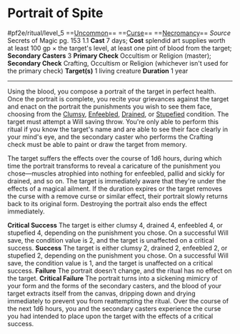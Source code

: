 # Portrait of Spite
#pf2e/ritual/level_5
==[Uncommon](../../../../../TTRPGShare-Pathfinder-2E-Vault/rules/traits/uncommon.md)== ==[Curse](../../../../../TTRPGShare-Pathfinder-2E-Vault/rules/traits/curse.md)== ==[Necromancy](../../../../../TTRPGShare-Pathfinder-2E-Vault/rules/traits/necromancy.md)==
*Source* Secrets of Magic pg. 153 1.1
**Cast** 7 days; **Cost** splendid art supplies worth at least 100 gp × the target's level, at least one pint of blood from the target; **Secondary Casters** 3
**Primary Check** Occultism or Religion (master); **Secondary Check** Crafting, Occultism or Religion (whichever isn't used for the primary check)
**Target(s)** 1 living creature
**Duration** 1 year

---
Using the blood, you compose a portrait of the target in perfect health. Once the portrait is complete, you recite your grievances against the target and enact on the portrait the punishments you wish to see them face, choosing from the [Clumsy](../../../Conditions/Clumsy.md), [Enfeebled](../../../Conditions/Enfeebled.md), [Drained](../../../Conditions/Drained.md), or [Stupefied](../../../Conditions/Stupefied.md) condition. The target must attempt a Will saving throw. You're only able to perform this ritual if you know the target's name and are able to see their face clearly in your mind's eye, and the secondary caster who performs the Crafting check must be able to paint or draw the target from memory.

The target suffers the effects over the course of 1d6 hours, during which time the portrait transforms to reveal a caricature of the punishment you chose—muscles atrophied into nothing for enfeebled, pallid and sickly for drained, and so on. The target is immediately aware that they're under the effects of a magical ailment. If the duration expires or the target removes the curse with a remove curse or similar effect, their portrait slowly returns back to its original form. Destroying the portrait also ends the effect immediately.

**Critical Success** The target is either clumsy 4, drained 4, enfeebled 4, or stupefied 4, depending on the punishment you chose. On a successful Will save, the condition value is 2, and the target is unaffected on a critical success.
**Success** The target is either clumsy 2, drained 2, enfeebled 2, or stupefied 2, depending on the punishment you chose. On a successful Will save, the condition value is 1, and the target is unaffected on a critical success.
**Failure** The portrait doesn't change, and the ritual has no effect on the target.
**Critical Failure** The portrait turns into a sickening mimicry of your form and the forms of the secondary casters, and the blood of your target extracts itself from the canvas, dripping down and drying immediately to prevent you from reattempting the ritual. Over the course of the next 1d6 hours, you and the secondary casters experience the curse you had intended to place upon the target with the effects of a critical success.